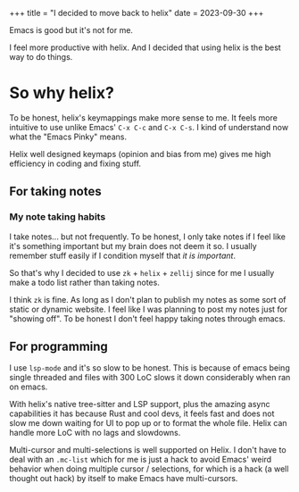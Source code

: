 +++
title = "I decided to move back to helix"
date = 2023-09-30
+++

Emacs is good but it's not for me.

<!-- more -->

I feel more productive with helix. And I decided that using helix is the
best way to do things.

# So why helix?

To be honest, helix's keymappings make more sense to me. It feels more
intuitive to use unlike Emacs' `C-x C-c` and `C-x C-s`. I kind of understand
now what the "Emacs Pinky" means.

Helix well designed keymaps (opinion and bias from me) gives me high efficiency
in coding and fixing stuff.

## For taking notes

### My note taking habits

I take notes... but not frequently. To be honest, I only take notes if I feel
like it's something important but my brain does not deem it so. I usually
remember stuff easily if I condition myself that _it is important_.

So that's why I decided to use `zk` + `helix` + `zellij` since for me I
usually make a todo list rather than taking notes.

I think `zk` is fine. As long as I don't plan to publish my notes as some sort
of static or dynamic website. I feel like I was planning to post my notes just
for "showing off". To be honest I don't feel happy taking notes through emacs.


## For programming 

I use `lsp-mode` and it's so slow to be honest. This is because of emacs
being single threaded and files with 300 LoC slows it down considerably when
ran on emacs.

With helix's native tree-sitter and LSP support, plus the amazing async
capabilities it has because Rust and cool devs, it feels fast and does not
slow me down waiting for UI to pop up or to format the whole file. Helix
can handle more LoC with no lags and slowdowns.

Multi-cursor and multi-selections is well supported on Helix. I don't have
to deal with an `.mc-list` which for me is just a hack to avoid Emacs'
weird behavior when doing multiple cursor / selections, for which is a hack
(a well thought out hack) by itself to make Emacs have multi-cursors.

